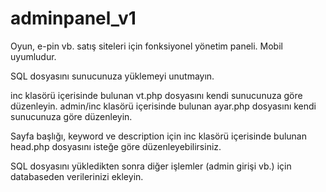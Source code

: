 # adminpanel_v1
Oyun, e-pin vb. satış siteleri için fonksiyonel yönetim paneli. Mobil uyumludur.

SQL dosyasını sunucunuza yüklemeyi unutmayın.



inc klasörü içerisinde bulunan vt.php dosyasını kendi sunucunuza göre düzenleyin.
admin/inc klasörü içerisinde bulunan ayar.php dosyasını kendi sunucunuza göre düzenleyin.


Sayfa başlığı, keyword ve description için inc klasörü içerisinde bulunan head.php dosyasını isteğe göre düzenleyebilirsiniz.


SQL dosyasını yükledikten sonra diğer işlemler (admin girişi vb.) için databaseden verilerinizi ekleyin.



